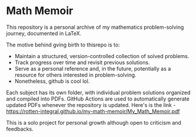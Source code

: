 # Math Memoir

This repository is a personal archive of my mathematics problem-solving journey, documented in LaTeX.

The motive behind gving birth to thisrepo is to:
- Maintain a structured, version-controlled collection of solved problems.
- Track progress over time and revisit previous solutions.
- Serve as a personal reference and, in the future, potentially as a resource for others interested in problem-solving.
- Nonetheless, github is cool lol.

Each subject has its own folder, with individual problem solutions organized and compiled into PDFs. GitHub Actions are used to automatically generate updated PDFs whenever the repository is updated. Here's is the link - https://rotten-integral.github.io/my-math-memoir/My_Math_Memoir.pdf

This is a solo project for personal growth although open to criticism and feedbacks. 
